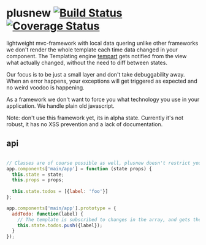 # plusnew [![Build Status](https://travis-ci.org/plusnew/plusnew.svg)](https://travis-ci.org/plusnew/plusnew) [![Coverage Status](https://coveralls.io/repos/github/plusnew/plusnew/badge.svg)](https://coveralls.io/github/plusnew/plusnew)

lightweight mvc-framework with local data quering
unlike other frameworks we don't render the whole template each time
data changed in your component. The Templating engine
[tempart](https://github.com/plusnew/tempart) gets notified from the view what
actually changed, without the need to diff between states.

Our focus is to be just a small layer and don't take debuggability away. When an error happens, your exceptions will get triggered as expected and no weird voodoo is happening.

As a framework we don't want to force you what technology you use in your application. We handle plain old javascript.

Note: don't use this framework yet, its in alpha state. Currently it's not robust, it has no XSS prevention and a lack of documentation.

## api

```js

// Classes are of course possible as well, plusnew doesn't restrict you in any way
app.components['main/app'] = function (state props) {
  this.state = state;
  this.props = props;
  
  this.state.todos = [{label: 'foo'}]
};

app.components['main/app'].prototype = {
  addTodo: function(label) {
    // The template is subscribed to changes in the array, and gets the event that there is a new entity and updates the dom
    this.state.todos.push({label}); 
  }
});

```
